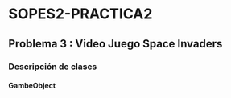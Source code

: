 # SOPES2-PRACTICA2


## Problema 3 : Video Juego Space Invaders

### Descripción de clases

#### GambeObject
